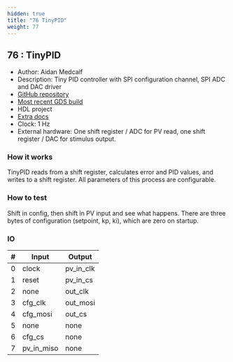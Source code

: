 ```yaml
---
hidden: true
title: "76 TinyPID"
weight: 77
---
```


## 76 : TinyPID

* Author: Aidan Medcalf
* Description: Tiny PID controller with SPI configuration channel, SPI ADC and DAC driver
* [GitHub repository](https://github.com/AidanMedcalf/tt02-pid)
* [Most recent GDS build](https://github.com/AidanMedcalf/tt02-pid/actions/runs/3599278703)
* HDL project
* [Extra docs](https://github.com/AidanMedcalf/tt02-pid/blob/main/README.md)
* Clock: 1 Hz
* External hardware: One shift register / ADC for PV read, one shift register / DAC for stimulus output.



### How it works

TinyPID reads from a shift register, calculates error and PID values, and writes to a shift register. All parameters of this process are configurable.

### How to test

Shift in config, then shift in PV input and see what happens. There are three bytes of configuration (setpoint, kp, ki), which are zero on startup.

### IO

| # | Input        | Output       |
|---|--------------|--------------|
| 0 | clock  | pv_in_clk |
| 1 | reset  | pv_in_cs |
| 2 | none  | out_clk |
| 3 | cfg_clk  | out_mosi |
| 4 | cfg_mosi  | out_cs |
| 5 | none  | none |
| 6 | cfg_cs  | none |
| 7 | pv_in_miso  | none |
